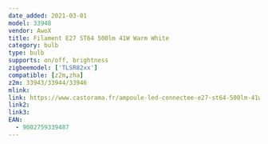 ```yaml
---
date_added: 2021-03-01
model: 33948
vendor: AwoX
title: Filament E27 ST64 500lm 41W Warm White
category: bulb
type: bulb
supports: on/off, brightness
zigbeemodel: ['TLSR82xx']
compatible: [z2m,zha]
z2m: 33943/33944/33946
mlink: 
link: https://www.castorama.fr/ampoule-led-connectee-e27-st64-500lm-41w-blanc-chaud-awox/9002759339487_CAFR.prd
link2: 
link3: 
EAN: 
  - 9002759339487
---
```


